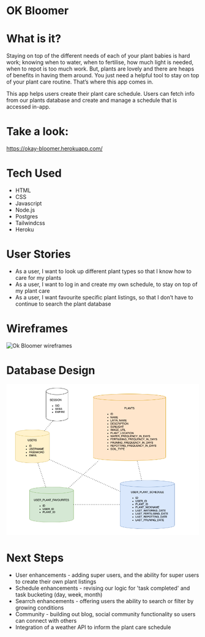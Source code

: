 # OK Bloomer

# What is it?

Staying on top of the different needs of each of your plant babies is hard work; knowing when to water, when to fertilise, how much light is needed, when to repot is too much work. But, plants are lovely and there are heaps of benefits in having them around. You just need a helpful tool to stay on top of your plant care routine. That’s where this app comes in.

This app helps users create their plant care schedule. Users can fetch info from our plants database and create and manage a schedule that is accessed in-app.

# Take a look:

https://okay-bloomer.herokuapp.com/

# Tech Used

-   HTML
-   CSS
-   Javascript
-   Node.js
-   Postgres
-   Tailwindcss
-   Heroku

# User Stories

-   As a user, I want to look up different plant types so that I know how to care for my plants
-   As a user, I want to log in and create my own schedule, to stay on top of my plant care
-   As a user, I want favourite specific plant listings, so that I don’t have to continue to search the plant database

# Wireframes

![Ok Bloomer wireframes](https://media.giphy.com/media/dQK5PmRLUtNWmGk1d1/giphy.gif)

# Database Design

![Database design](db-design.png)

# Next Steps

-   User enhancements - adding super users, and the ability for super users to create their own plant listings
-   Schedule enhancements - revising our logic for 'task completed' and task bucketing (day, week, month)
-   Searrch enhancements - offering users the ability to search or filter by growing conditions
-   Community - building out blog, social community functionality so users can connect with others
-   Integration of a weather API to inform the plant care schedule
